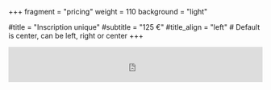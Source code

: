 +++
fragment = "pricing"
weight = 110
background = "light"

#title = "Inscription unique"
#subtitle = "125 €"
#title_align = "left" # Default is center, can be left, right or center
+++

<iframe id="haWidget" allowtransparency="true" src="https://www.helloasso.com/associations/leogliss/adhesions/adhesion-saison-2022-2023-1/widget-bouton" style="width: 100%; height: 70px; border: none;"></iframe>